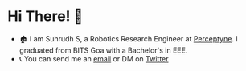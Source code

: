  # Hi There! 👋

* 🏠 I am Suhrudh S, a Robotics Research Engineer at [Perceptyne](https://www.perceptyne.com/). I graduated from BITS Goa with a Bachelor's in EEE.
* 📞 You can send me an [email](mailto:suhrudhs@gmail.com) or DM on [Twitter](https://twitter.com/SuhrudhS)
